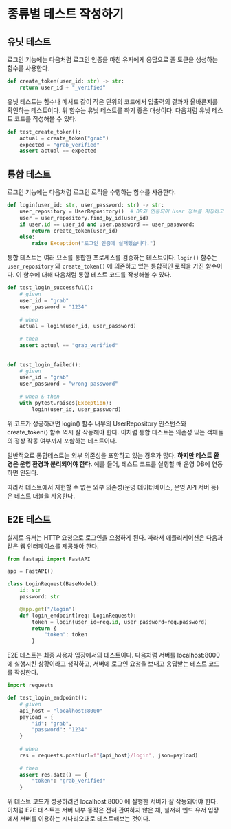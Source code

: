 # 종류별 테스트 작성하기

## 유닛 테스트

로그인 기능에는 다음처럼 로그인 인증을 마친 유저에게 응답으로 줄 토큰을 생성하는 함수를 사용한다.

```python
def create_token(user_id: str) -> str:
    return user_id + "_verified"
```

유닛 테스트는 함수나 메서드 같이 작은 단위의 코드에서 입출력의 결과가 올바른지를 확인하는 테스트이다. 위 함수는 유닛 테스트를 하기 좋은 대상이다.
다음처럼 유닛 테스트 코드를 작성해볼 수 있다.
  
```python
def test_create_token():
    actual = create_token("grab")
    expected = "grab_verified"
    assert actual == expected
```
## 통합 테스트

로그인 기능에는 다음처럼 로그인 로직을 수행하는 함수를 사용한다.
```python
def login(user_id: str, user_password: str) -> str:
    user_repository = UserRepository()  # DB와 연동되어 User 정보를 저장하고 불러오는 객체
    user = user_repository.find_by_id(user_id)
    if user.id == user_id and user.password == user_password:
        return create_token(user_id)
    else:
        raise Exception("로그인 인증에 실패했습니다.")
```
통합 테스트는 여러 요소를 통합한 프로세스를 검증하는 테스트이다.
`login()` 함수는 `user_repository` 와 `create_token()` 에 의존하고 있는 통합적인 로직을 가진 함수이다. 이 함수에 대해 다음처럼 통합 테스트 코드를 작성해볼 수 있다.

```python
def test_login_successful():
    # given
    user_id = "grab"
    user_password = "1234"
    
    # when
    actual = login(user_id, user_password)
    
    # then
    assert actual == "grab_verified"
    
    
def test_login_failed():
    # given
    user_id = "grab"
    user_password = "wrong password"
    
    # when & then
    with pytest.raises(Exception):
        login(user_id, user_password)

```
위 코드가 성공하려면 login() 함수 내부의 UserRepository 인스턴스와 create_token() 함수 역시 잘 작동해야 한다. 이처럼 통합 테스트는 의존성 있는 객체들의 정상 작동 여부까지 포함하는 테스트이다.
  

일반적으로 통합테스트는 외부 의존성을 포함하고 있는 경우가 많다. **하지만 테스트 환경은 운영 환경과 분리되어야 한다.** 예를 들어, 테스트 코드를 실행할 때 운영 DB에 연동하면 안된다.
  

따라서 테스트에서 재현할 수 없는 외부 의존성(운영 데이터베이스, 운영 API 서버 등)은 테스트 더블을 사용한다.

## E2E 테스트 
실제로 유저는 HTTP 요청으로 로그인을 요청하게 된다. 따라서 애플리케이션은 다음과 같은 웹 인터페이스를 제공해야 한다.

```python
from fastapi import FastAPI

app = FastAPI()

class LoginRequest(BaseModel):
    id: str
    password: str

    @app.get("/login")
    def login_endpoint(req: LoginRequest):
        token = login(user_id=req.id, user_password=req.password)
        return {
            "token": token
        }
```
E2E 테스트는 최종 사용자 입장에서의 테스트이다. 다음처럼 서버를 localhost:8000 에 실행시킨 상황이라고 생각하고, 서버에 로그인 요청을 보내고 응답받는 테스트 코드를 작성한다.
```python
import requests

def test_login_endpoint():
    # given
    api_host = "localhost:8000"
    payload = {
        "id": "grab",
        "password": "1234"
    }
    
    # when
    res = requests.post(url=f"{api_host}/login", json=payload)
    
    # then
    assert res.data() == {
        "token": "grab_verified"
    }

```
위 테스트 코드가 성공하려면 localhost:8000 에 실행한 서버가 잘 작동되어야 한다.
이처럼 E2E 테스트는 서버 내부 동작은 전혀 관여하지 않은 채, 철저히 엔드 유저 입장에서 서버를 이용하는 시나리오대로 테스트해보는 것이다.

